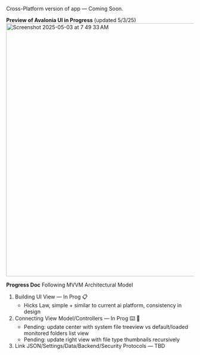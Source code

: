 Cross-Platform version of app — Coming Soon. 

**Preview of Avalonia UI in Progress**
(updated 5/3/25)
<img width="680" alt="Screenshot 2025-05-03 at 7 49 33 AM" src="https://github.com/user-attachments/assets/aef50350-1bb5-4343-9fd7-57d121e3bb24" />


**Progress Doc**
Following MVVM Architectural Model
1. Building UI View — In Prog 📋
   - Hicks Law, simple + similar to current ai platform, consistency in design
3. Connecting View Model/Controllers — In Prog ⌨️ 💬
   - Pending: update center with system file treeview vs default/loaded monitored folders list view
   - Pending: update right view with file type thumbnails recursively
4. Link JSON/Settings/Data/Backend/Security Protocols — TBD
